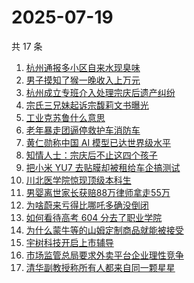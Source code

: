 # 2025-07-19

共 17 条

<!-- BEGIN ZHIHUSEARCH -->
<!-- 最后更新时间 Sat Jul 19 2025 05:18:00 GMT+0800 (China Standard Time) -->

1. [杭州通报多小区自来水现臭味](https://www.zhihu.com/search?q=%E6%9D%AD%E5%B7%9E%E9%80%9A%E6%8A%A5%E5%A4%9A%E5%B0%8F%E5%8C%BA%E8%87%AA%E6%9D%A5%E6%B0%B4%E7%8E%B0%E8%87%AD%E5%91%B3)
1. [男子摸知了猴一晚收入上万元](https://www.zhihu.com/search?q=%E7%94%B7%E5%AD%90%E6%91%B8%E7%9F%A5%E4%BA%86%E7%8C%B4%E4%B8%80%E6%99%9A%E6%94%B6%E5%85%A5%E4%B8%8A%E4%B8%87%E5%85%83)
1. [杭州成立专班介入处理宗庆后遗产纠纷](https://www.zhihu.com/search?q=%E6%9D%AD%E5%B7%9E%E6%88%90%E7%AB%8B%E4%B8%93%E7%8F%AD%E4%BB%8B%E5%85%A5%E5%A4%84%E7%90%86%E5%AE%97%E5%BA%86%E5%90%8E%E9%81%97%E4%BA%A7%E7%BA%A0%E7%BA%B7)
1. [宗氏三兄妹起诉宗馥莉文书曝光](https://www.zhihu.com/search?q=%E5%AE%97%E6%B0%8F%E4%B8%89%E5%85%84%E5%A6%B9%E8%B5%B7%E8%AF%89%E5%AE%97%E9%A6%A5%E8%8E%89%E6%96%87%E4%B9%A6%E6%9B%9D%E5%85%89)
1. [工业克苏鲁什么意思](https://www.zhihu.com/search?q=%E5%B7%A5%E4%B8%9A%E5%85%8B%E8%8B%8F%E9%B2%81%E4%BB%80%E4%B9%88%E6%84%8F%E6%80%9D)
1. [老年暴走团逼停救护车消防车](https://www.zhihu.com/search?q=%E8%80%81%E5%B9%B4%E6%9A%B4%E8%B5%B0%E5%9B%A2%E9%80%BC%E5%81%9C%E6%95%91%E6%8A%A4%E8%BD%A6%E6%B6%88%E9%98%B2%E8%BD%A6)
1. [黄仁勋称中国 AI 模型已达世界级水平](https://www.zhihu.com/search?q=%E9%BB%84%E4%BB%81%E5%8B%8B%E7%A7%B0%E4%B8%AD%E5%9B%BD%20AI%20%E6%A8%A1%E5%9E%8B%E5%B7%B2%E8%BE%BE%E4%B8%96%E7%95%8C%E7%BA%A7%E6%B0%B4%E5%B9%B3)
1. [知情人士：宗庆后不止这四个孩子](https://www.zhihu.com/search?q=%E7%9F%A5%E6%83%85%E4%BA%BA%E5%A3%AB%EF%BC%9A%E5%AE%97%E5%BA%86%E5%90%8E%E4%B8%8D%E6%AD%A2%E8%BF%99%E5%9B%9B%E4%B8%AA%E5%AD%A9%E5%AD%90)
1. [把小米 YU7 去贴膜却被租给车企搞测试](https://www.zhihu.com/search?q=%E6%8A%8A%E5%B0%8F%E7%B1%B3%20YU7%20%E5%8E%BB%E8%B4%B4%E8%86%9C%E5%8D%B4%E8%A2%AB%E7%A7%9F%E7%BB%99%E8%BD%A6%E4%BC%81%E6%90%9E%E6%B5%8B%E8%AF%95)
1. [川北医学院惊现顶级本科生](https://www.zhihu.com/search?q=%E5%B7%9D%E5%8C%97%E5%8C%BB%E5%AD%A6%E9%99%A2%E6%83%8A%E7%8E%B0%E9%A1%B6%E7%BA%A7%E6%9C%AC%E7%A7%91%E7%94%9F)
1. [男婴离世家长获赔88万律师拿走55万](https://www.zhihu.com/search?q=%E7%94%B7%E5%A9%B4%E7%A6%BB%E4%B8%96%E5%AE%B6%E9%95%BF%E8%8E%B7%E8%B5%9488%E4%B8%87%E5%BE%8B%E5%B8%88%E6%8B%BF%E8%B5%B055%E4%B8%87)
1. [为啥蔚来亏得比哪吒多确没倒闭](https://www.zhihu.com/search?q=%E4%B8%BA%E5%95%A5%E8%94%9A%E6%9D%A5%E4%BA%8F%E5%BE%97%E6%AF%94%E5%93%AA%E5%90%92%E5%A4%9A%E7%A1%AE%E6%B2%A1%E5%80%92%E9%97%AD)
1. [如何看待高考 604 分去了职业学院](https://www.zhihu.com/search?q=%E5%A6%82%E4%BD%95%E7%9C%8B%E5%BE%85%E9%AB%98%E8%80%83%20604%20%E5%88%86%E5%8E%BB%E4%BA%86%E8%81%8C%E4%B8%9A%E5%AD%A6%E9%99%A2)
1. [为什么蒙牛等的山姆定制商品就能被接受](https://www.zhihu.com/search?q=%E4%B8%BA%E4%BB%80%E4%B9%88%E8%92%99%E7%89%9B%E7%AD%89%E7%9A%84%E5%B1%B1%E5%A7%86%E5%AE%9A%E5%88%B6%E5%95%86%E5%93%81%E5%B0%B1%E8%83%BD%E8%A2%AB%E6%8E%A5%E5%8F%97)
1. [宇树科技开启上市辅导](https://www.zhihu.com/search?q=%E5%AE%87%E6%A0%91%E7%A7%91%E6%8A%80%E5%BC%80%E5%90%AF%E4%B8%8A%E5%B8%82%E8%BE%85%E5%AF%BC)
1. [市场监管总局要求外卖平台企业理性竞争](https://www.zhihu.com/search?q=%E5%B8%82%E5%9C%BA%E7%9B%91%E7%AE%A1%E6%80%BB%E5%B1%80%E8%A6%81%E6%B1%82%E5%A4%96%E5%8D%96%E5%B9%B3%E5%8F%B0%E4%BC%81%E4%B8%9A%E7%90%86%E6%80%A7%E7%AB%9E%E4%BA%89)
1. [清华副教授称所有人都来自同一颗星星](https://www.zhihu.com/search?q=%E6%B8%85%E5%8D%8E%E5%89%AF%E6%95%99%E6%8E%88%E7%A7%B0%E6%89%80%E6%9C%89%E4%BA%BA%E9%83%BD%E6%9D%A5%E8%87%AA%E5%90%8C%E4%B8%80%E9%A2%97%E6%98%9F%E6%98%9F)

<!-- END ZHIHUSEARCH -->
